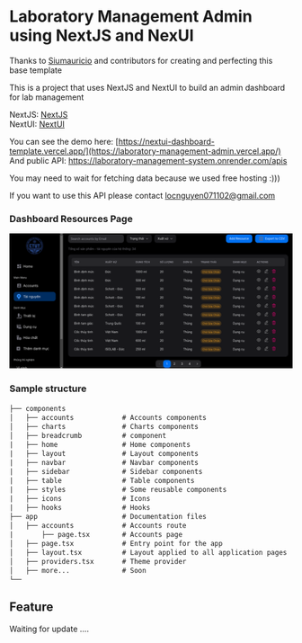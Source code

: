 # Laboratory Management Admin using NextJS and NexUI

Thanks to [Siumauricio](https://github.com/Siumauricio) and contributors for creating and perfecting this base template

This is a project that uses NextJS and NextUI to build an admin dashboard for lab management

NextJS: [NextJS](https://nextjs.org/) </br>
NextUI: [NextUI](https://nextui.org/)

You can see the demo here: [https://nextui-dashboard-template.vercel.app/](https://laboratory-management-admin.vercel.app/) </br>
And public API: https://laboratory-management-system.onrender.com/apis

You may need to wait for fetching data because we used free hosting :)))

If you want to use this API please contact locnguyen071102@gmail.com


### Dashboard Resources Page
![Dashboard Resources Page](./public/resources.png)

### Sample structure
```
├── components
│   ├── accounts            # Accounts components
│   ├── charts              # Charts components
│   ├── breadcrumb          # component
|   ├── home                # Home components
|   ├── layout              # Layout components
|   ├── navbar              # Navbar components
|   ├── sidebar             # Sidebar components
|   ├── table               # Table components
|   ├── styles              # Some reusable components
|   ├── icons               # Icons
|   ├── hooks               # Hooks
├── app                     # Documentation files
│   ├── accounts            # Accounts route
|       ├── page.tsx        # Accounts page
│   ├── page.tsx            # Entry point for the app
│   ├── layout.tsx          # Layout applied to all application pages
│   ├── providers.tsx       # Theme provider
│   ├── more...             # Soon
└──
```
## Feature
Waiting for update ....
